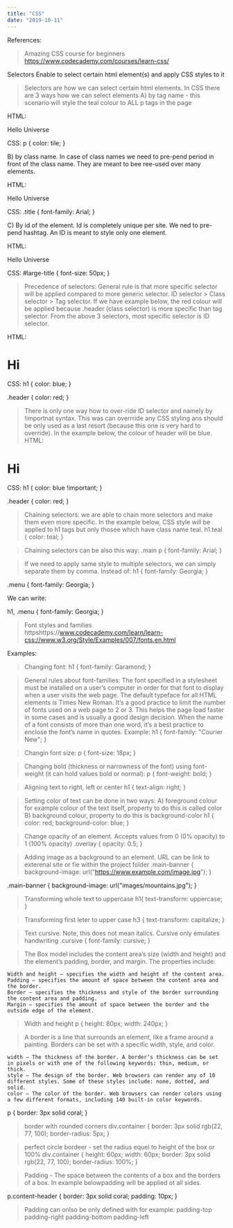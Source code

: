 ```yaml
---
title: "CSS"
date: "2019-10-11"
---
```

References:
> Amazing CSS course for beginners
https://www.codecademy.com/courses/learn-css/


Selectors
Enable to select certain html element(s) and apply CSS styles to it
>Selectors are how we can select certain html elements. In CSS there are 3 ways how we can select elements
A) by tag name - this scenario will style the teal colour to ALL p tags in the page

HTML:
<p>Hello Universe</p>

CSS:
p {
 color: tile;
}

B) by class name. In case of class names we need to pre-pend period in front of the class name. They are meant to bee ree-used over many elements.

HTML:
<p class="title">Hello Universe</p>

CSS:
.title {
 font-family: Arial;
}


C) By id of the element. Id is completely unique per site. We ned to pre-pend hashtag. An ID is meant to style only one element.


HTML:
<p id="large-title">Hello Universe</p>

CSS:
#large-title {
 font-size: 50px;
}

> Precedence of selectors: General rule is that more specific selector will be applied compared to more generic selector. ID selector > Class selector > Tag selector. If we have example below, the red colour will be applied because .header (class selector) is more specific than tag selector. From the above 3 selectors, most specific selector is ID selector.

HTML:
<h1 class="headere">Hi</h1>

CSS:
h1 {
color: blue;
}

.header {
color: red;
}

> There is only one way how to over-ride ID selector and namely by !importnat syntax. This was can overrride any CSS styling ans should be only used as a last resort (because this one is very hard to override). In the example below, the colour of header will be blue.
HTML:
<h1 class="headere">Hi</h1>

CSS:
h1 {
  color: blue !important;
}

.header {
  color: red;
}


> Chaining selectors: we are able to chain more selectors and make them even more specific. In the example below, CSS style will be applied to h1 tags but only thosee which have class name teal.
h1.teal {
color: teal;
}

> Chaining selectors can be also this way:
.main p {
font-family: Arial;
}

> If we need to apply same style to multiple selectors, we can simply separate them by comma.
Instead of:
h1 {
  font-family: Georgia;
}

.menu {
  font-family: Georgia;
}

We can write:

h1, .menu {
font-family: Georgia;
}



> Font styles and families
httpshttps://www.codecademy.com/learn/learn-css://www.w3.org/Style/Examples/007/fonts.en.html

Examples:
> Changing font:
h1 {
font-family: Garamond;
}

> General rules about font-families:
The font specified in a stylesheet must be installed on a user’s computer in order for that font to display when a user visits the web page. The default typeface for all HTML elements is Times New Roman. It’s a good practice to limit the number of fonts used on a web page to 2 or 3. This helps the page load faster in some cases and is usually a good design decision. When the name of a font consists of more than one word, it’s a best practice to enclose the font’s name in quotes. Example:
h1 {
  font-family: "Courier New";
}

> Changin font size:
p {
font-size: 18px;
}

> Changing bold (thickness or narrowness of the font) using font-weight (it can hold values bold or normal):
p {
font-weight: bold;
}

> Aligning text to right, left or center
h1 {
  text-align: right;
}

> Setting color of text can be done in two ways:
A) foreground colour  for example colour of the text itself, property to do this is called color
B) background colour, property to do this is background-color
h1 {
  color: red;
  background-color: blue;
}

> Change opacity of an element. Accepts values from 0 (0% opacity) to 1 (100%  opacity)
.overlay {
  opacity: 0.5;
}

> Adding image as a background to an element. URL can be link to exterenal site or fie within the project folder
.main-banner {
  background-image: url("https://www.example.com/image.jpg");
}

.main-banner {
  background-image: url("images/mountains.jpg");
}

> Transforming whole text to uppercase
h1{
text-transform: uppercase;
}

> Transforming first leter to upper case
h3 {
text-transform: capitalize;
}

> Text cursive. Note, this does not mean italics. Cursive only emulates handwriting
.cursive {
font-family: cursive;
}

> The Box model includes the content area’s size (width and height) and the element’s padding, border, and margin. The properties include:

    Width and height — specifies the width and height of the content area.
    Padding — specifies the amount of space between the content area and the border.
    Border — specifies the thickness and style of the border surrounding the content area and padding.
    Margin — specifies the amount of space between the border and the outside edge of the element.

> Width and height
p {
  height: 80px;
  width: 240px;
}

> A border is a line that surrounds an element, like a frame around a painting. Borders can be set with a specific width, style, and color.

    width — The thickness of the border. A border’s thickness can be set in pixels or with one of the following keywords: thin, medium, or thick.
    style — The design of the border. Web browsers can render any of 10 different styles. Some of these styles include: none, dotted, and solid.
    color — The color of the border. Web browsers can render colors using a few different formats, including 140 built-in color keywords.

p {
  border: 3px solid coral;
}

> border with rounded corners
div.container {
  border: 3px solid rgb(22, 77, 100);
  border-radius: 5px;
}

> perfect circle bordeer - set the radius equel to height of the box or 100%
div.container {
  height: 60px;
  width: 60px;
  border: 3px solid rgb(22, 77, 100);
  border-radius: 100%;
}

> Padding - The space between the contents of a box and the borders of a box. In example belowpadding will be applied ot all sides.

p.content-header {
  border: 3px solid coral;
  padding: 10px;
}

> Padding can  onlso be only defined with for example: 
    padding-top
    padding-right
    padding-bottom
    padding-left


